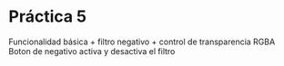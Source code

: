 # Práctica 5
Funcionalidad básica + filtro negativo + control de transparencia RGBA
Boton de negativo activa y desactiva el filtro

